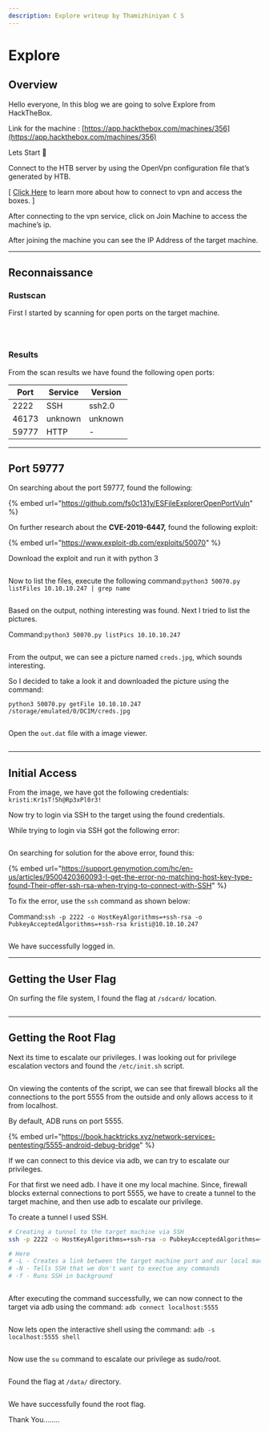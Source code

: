 ```yaml
---
description: Explore writeup by Thamizhiniyan C S
---
```


# Explore

## Overview

Hello everyone, In this blog we are going to solve Explore from HackTheBox.

Link for the machine : [https://app.hackthebox.com/machines/356](https://app.hackthebox.com/machines/356)

Lets Start 🙌

Connect to the HTB server by using the OpenVpn configuration file that’s generated by HTB.

\[ [Click Here](https://help.hackthebox.com/en/articles/5185687-introduction-to-lab-access) to learn more about how to connect to vpn and access the boxes. ]

After connecting to the vpn service, click on Join Machine to access the machine’s ip.

After joining the machine you can see the IP Address of the target machine.

***

## Reconnaissance

### Rustscan

First I started by scanning for open ports on the target machine.

<figure><img src="../../.gitbook/assets/Untitled (17).png" alt=""><figcaption></figcaption></figure>

<figure><img src="../../.gitbook/assets/Untitled 1 (18).png" alt=""><figcaption></figcaption></figure>

<figure><img src="../../.gitbook/assets/Untitled 2 (17).png" alt=""><figcaption></figcaption></figure>

### Results

From the scan results we have found the following open ports:

| Port  | Service | Version |
| ----- | ------- | ------- |
| 2222  | SSH     | ssh2.0  |
| 46173 | unknown | unknown |
| 59777 | HTTP    | -       |

***

## Port 59777

On searching about the port 59777, found the following:&#x20;

{% embed url="https://github.com/fs0c131y/ESFileExplorerOpenPortVuln" %}

On further research about the **CVE-2019-6447,** found the following exploit:&#x20;

{% embed url="https://www.exploit-db.com/exploits/50070" %}

Download the exploit and run it with python 3

<figure><img src="../../.gitbook/assets/Untitled 3 (18).png" alt=""><figcaption></figcaption></figure>

Now to list the files, execute the following command:`python3 50070.py listFiles 10.10.10.247 | grep name`

<figure><img src="../../.gitbook/assets/Untitled 4 (18).png" alt=""><figcaption></figcaption></figure>

Based on the output, nothing interesting was found. Next I tried to list the pictures.

Command:`python3 50070.py listPics 10.10.10.247`

<figure><img src="../../.gitbook/assets/Untitled 5 (18).png" alt=""><figcaption></figcaption></figure>

From the output, we can see a picture named `creds.jpg`, which sounds interesting.

So I decided to take a look it and downloaded the picture using the command:

`python3 50070.py getFile 10.10.10.247 /storage/emulated/0/DCIM/creds.jpg`

<figure><img src="../../.gitbook/assets/Untitled 6 (18).png" alt=""><figcaption></figcaption></figure>

Open the `out.dat` file with a image viewer.

<figure><img src="../../.gitbook/assets/Untitled 7 (15).png" alt=""><figcaption></figcaption></figure>

***

## Initial Access

From the image, we have got the following credentials: `kristi:Kr1sT!5h@Rp3xPl0r3!`

Now try to login via SSH to the target using the found credentials.

While trying to login via SSH got the following error:

<figure><img src="../../.gitbook/assets/Untitled 8 (15).png" alt=""><figcaption></figcaption></figure>

On searching for solution for the above error, found this:&#x20;

{% embed url="https://support.genymotion.com/hc/en-us/articles/9500420360093-I-get-the-error-no-matching-host-key-type-found-Their-offer-ssh-rsa-when-trying-to-connect-with-SSH" %}

To fix the error, use the `ssh` command as shown below:

Command:`ssh -p 2222 -o HostKeyAlgorithms=+ssh-rsa -o PubkeyAcceptedAlgorithms=+ssh-rsa kristi@10.10.10.247`

<figure><img src="../../.gitbook/assets/Untitled 9 (15).png" alt=""><figcaption></figcaption></figure>

We have successfully logged in.

***

## Getting the User Flag

On surfing the file system, I found the flag at `/sdcard/` location.

<figure><img src="../../.gitbook/assets/Untitled 10 (15).png" alt=""><figcaption></figcaption></figure>

***

## Getting the Root Flag

Next its time to escalate our privileges. I was looking out for privilege escalation vectors and found the `/etc/init.sh` script.

<figure><img src="../../.gitbook/assets/Untitled 11 (14).png" alt=""><figcaption></figcaption></figure>

On viewing the contents of the script, we can see that firewall blocks all the connections to the port 5555 from the outside and only allows access to it from localhost.

By default, ADB runs on port 5555.&#x20;

{% embed url="https://book.hacktricks.xyz/network-services-pentesting/5555-android-debug-bridge" %}

If we can connect to this device via adb, we can try to escalate our privileges.

For that first we need adb. I have it one my local machine. Since, firewall blocks external connections to port 5555, we have to create a tunnel to the target machine, and then use adb to escalate our privilege.

To create a tunnel I used SSH.

```bash
# Creating a tunnel to the target machine via SSH
ssh -p 2222 -o HostKeyAlgorithms=+ssh-rsa -o PubkeyAcceptedAlgorithms=+ssh-rsa kristi@10.10.10.247 -L localhost:5555:localhost:5555 -fN

# Here
# -L - Creates a link between the target machine port and our local machine port\
# -N - Tells SSH that we don't want to exectue any commands
# -f - Runs SSH in background
```

<figure><img src="../../.gitbook/assets/Untitled 12 (14).png" alt=""><figcaption></figcaption></figure>

After executing the command successfully, we can now connect to the target via adb using the command: `adb connect localhost:5555`

<figure><img src="../../.gitbook/assets/Untitled 13 (14).png" alt=""><figcaption></figcaption></figure>

Now lets open the interactive shell using the command: `adb -s localhost:5555 shell`

<figure><img src="../../.gitbook/assets/Untitled 14 (13).png" alt=""><figcaption></figcaption></figure>

Now use the `su` command to escalate our privilege as sudo/root.

<figure><img src="../../.gitbook/assets/Untitled 15 (12).png" alt=""><figcaption></figcaption></figure>

Found the flag at `/data/` directory.

<figure><img src="../../.gitbook/assets/Untitled 16 (11).png" alt=""><figcaption></figcaption></figure>

We have successfully found the root flag.

Thank You……..
